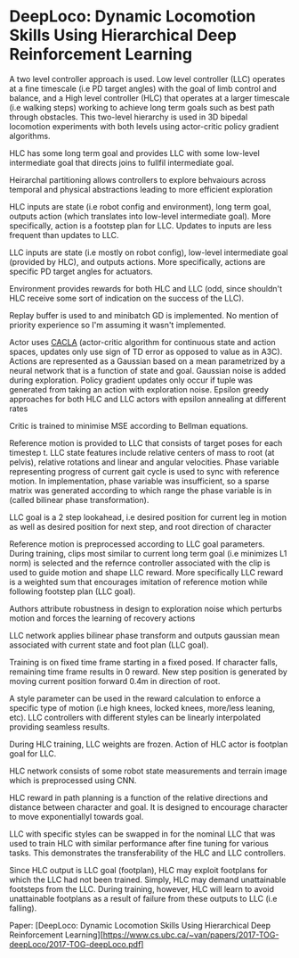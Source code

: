 # DeepLoco: Dynamic Locomotion Skills Using Hierarchical Deep Reinforcement Learning

A two level controller approach is used. Low level controller (LLC) operates at a fine timescale (i.e PD target angles) with the goal of limb control and balance, and a High level controller (HLC) that operates at a larger timescale (i.e walking steps) working to achieve long term goals such as best path through obstacles. This two-level hierarchy is used in 3D bipedal locomotion experiments with both levels using actor-critic policy gradient algorithms.

HLC has some long term goal and provides LLC with some low-level intermediate goal that directs joins to fullfil intermediate goal.

Heirarchal partitioning allows controllers to explore behvaiours across temporal and physical abstractions leading to more efficient exploration

HLC inputs are state (i.e robot config and environment), long term goal, outputs action (which translates into low-level intermediate goal). More specifically, action is a footstep plan for LLC. Updates to inputs are less frequent than updates to LLC.

LLC inputs are state (i.e mostly on robot config), low-level intermediate goal (provided by HLC), and outputs actions. More specifically, actions are specific PD target angles for actuators.

Environment provides rewards for both HLC and LLC (odd, since shouldn't HLC receive some sort of indication on the success of the LLC). 

Replay buffer is used to and minibatch GD is implemented. No mention of priority experience so I'm assuming it wasn't implemented.

Actor uses [CACLA][1] (actor-critic algorithm for continuous state and action spaces, updates only use sign of TD error as opposed to value as in A3C). Actions are represented as a Gaussian based on a mean parametrized by a neural network that is a function of state and goal. Gaussian noise is added during exploration. Policy gradient updates only occur if tuple was generated from taking an action with exploration noise. Epsilon greedy approaches for both HLC and LLC actors with epsilon annealing at different rates

Critic is trained to minimise MSE according to Bellman equations.

Reference motion is provided to LLC that consists of target poses for each timestep t. LLC state features include relative centers of mass to root (at pelvis), relative rotations and linear and angular velocities. Phase variable representing progress of current gait cycle is used to sync with reference motion. In implementation, phase variable was insufficient, so a sparse matrix was generated according to which range the phase variable is in (called bilinear phase transformation). 

LLC goal is a 2 step lookahead, i.e desired position for current leg in motion as well as desired position for next step, and root direction of character

Reference motion is preprocessed according to LLC goal parameters. During training, clips most similar to current long term goal (i.e minimizes L1 norm) is selected and the refernce controller associated with the clip is used to guide motion and shape LLC reward. More specifically LLC reward is a weighted sum that encourages imitation of reference motion while following footstep plan (LLC goal). 

Authors attribute robustness in design to exploration noise which perturbs motion and forces the learning of recovery actions

LLC network applies bilinear phase transform and outputs gaussian mean associated with current state and foot plan (LLC goal).

Training is on fixed time frame starting in a fixed posed. If character falls, remaining time frame results in 0 reward. New step position is generated by moving current position forward 0.4m in direction of root.

A style parameter can be used in the reward calculation to enforce a specific type of motion (i.e high knees, locked knees, more/less leaning, etc). LLC controllers with different styles can be linearly interpolated providing seamless results.

During HLC training, LLC weights are frozen. Action of HLC actor is footplan goal for LLC.

HLC network consists of some robot state measurements and terrain image which is preprocessed using CNN.

HLC reward in path planning is a function of the relative directions and distance between character and goal. It is designed to encourage character to move exponentiallyl towards goal.

LLC with specific styles can be swapped in for the nominal LLC that was used to train HLC with similar performance after fine tuning for various tasks. This demonstrates the transferability of the HLC and LLC controllers.

Since HLC output is LLC goal (footplan), HLC may exploit footplans for which the LLC had not been trained. Simply, HLC may demand unattainable footsteps from the LLC. During training, however, HLC will learn to avoid unattainable footplans as a result of failure from these outputs to LLC (i.e falling).

Paper: [DeepLoco: Dynamic Locomotion Skills Using Hierarchical Deep Reinforcement Learning][https://www.cs.ubc.ca/~van/papers/2017-TOG-deepLoco/2017-TOG-deepLoco.pdf]

[1]: https://hadovanhasselt.files.wordpress.com/2015/12/reinforcement_learning_in_continuous_action_spaces.pdf
